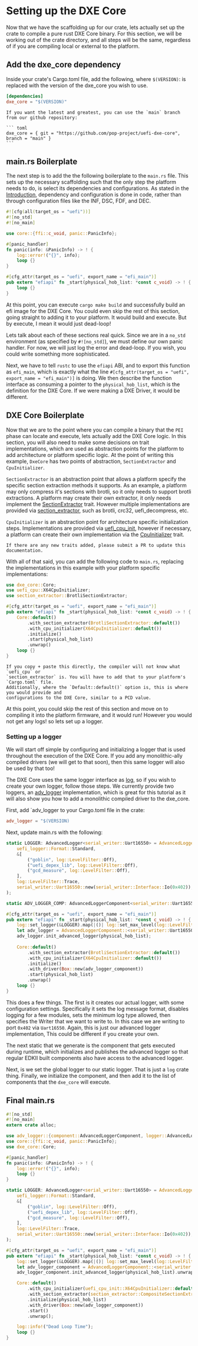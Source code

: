 # Setting up the DXE Core

Now that we have the scaffolding up for our crate, lets actually set up the crate to compile a pure
rust DXE Core binary. For this section, we will be working out of the crate directory, and all
steps will be the same, regardless of if you are compiling local or external to the platform.

## Add the dxe_core dependency

Inside your crate's Cargo.toml file, add the following, where `$(VERSION)`: is replaced with the
version of the dxe_core you wish to use.

``` toml
[dependencies]
dxe_core = "$(VERSION)"
```

````admonish note
If you want the latest and greatest, you can use the `main` branch from our github repository:

``` toml
dxe_core = { git = "https://github.com/pop-project/uefi-dxe-core", branch = "main" }
```
````

## main.rs Boilerplate

The next step is to add the the following boilerplate to the `main.rs` file. This sets up the
necessary scaffolding such that the only step the platform needs to do, is select its dependencies
and configurations. As stated in the [Introduction](../introduction.md), dependency and
configuration is done in code, rather than through configuration files like the INF, DSC, FDF, and
DEC.

``` rust
#![cfg(all(target_os = "uefi"))]
#![no_std]
#![no_main]

use core::{ffi::c_void, panic::PanicInfo};

#[panic_handler]
fn panic(info: &PanicInfo) -> ! {
    log::error!("{}", info);
    loop {}
}

#[cfg_attr(target_os = "uefi", export_name = "efi_main")]
pub extern "efiapi" fn _start(physical_hob_list: *const c_void) -> ! {
    loop {}
}
```

At this point, you can execute `cargo make build` and successfully build an efi image for the DXE
Core. You could even skip the rest of this section, going straight to adding it to your platform.
It would build and execute. But by execute, I mean it would just dead-loop!

Lets talk about each of these sections real quick. Since we are in a `no_std` environment (as
specified by `#![no_std]`), we must define our own panic handler. For now, we will just log the
error and dead-loop. If you wish, you could write something more sophisticated.

Next, we have to tell `rustc` to use the `efiapi` ABI, and to export this function as `efi_main`,
which is exactly what the line `#[cfg_attr(target_os = "uefi", export_name = "efi_main")]` is
doing. We then describe the function interface as consuming a pointer to the `physical_hob_list`,
which is the definition for the DXE Core. If we were making a DXE Driver, it would be different.

## DXE Core Boilerplate

Now that we are to the point where you can compile a binary that the `PEI` phase can locate and
execute, lets actually add the DXE Core logic. In this section, you will also need to make some
decisions on trait implementations, which are used as abstraction points for the platform to add
architecture or platform specific logic. At the point of writing this example, `DxeCore` has two
points of abstraction, `SectionExtractor` and `CpuInitializer`.

`SectionExtractor` is an abstraction point that allows a platform specify the specific section
extraction methods it supports. As an example, a platform may only compress it's sections with
brotli, so it only needs to support brotli extractions. A platform may create their own extractor,
it only needs implement the [SectionExtractor](https://github.com/microsoft/mu_rust_pi/blob/c8dd7f990d87746cfae9a5e821ad69501c46f346/src/fw_fs.rs#L77)
trait. However multiple implementations are provided via [section_extractor](https://github.com/pop-project/uefi-core/tree/main/section_extractor),
such as brotli, crc32, uefi_decompress, etc.

`CpuInitializer` is an abstraction point for architecture specific initialization steps.
Implementations are provided via [uefi_cpu_init](https://github.com/pop-project/uefi-core/tree/main/uefi_cpu_init),
however if necessary, a platform can create their own implementation via the [CpuInitializer](https://github.com/pop-project/uefi-core/blob/main/uefi_core/src/interface.rs)
trait.

```admonish note
If there are any new traits added, please submit a PR to update this documentation.
```

With all of that said, you can add the following code to `main.rs`, replacing the implementations
in this example with your platform specific implementations:

```rust
use dxe_core::Core;
use uefi_cpu::X64CpuInitializer;
use section_extractor::BrotliSectionExtractor;

#[cfg_attr(target_os = "uefi", export_name = "efi_main")]
pub extern "efiapi" fn _start(physical_hob_list: *const c_void) -> ! {
    Core::default()
        .with_section_extractor(BrotliSectionExtractor::default())
        .with_cpu_initializer(X64CpuInitializer::default())
        .initialize()
        .start(physical_hob_list)
        .unwrap()
    loop {}
}
```

``` admonish note
If you copy + paste this directly, the compiler will not know what `uefi_cpu` or
`section_extractor` is. You will have to add that to your platform's `Cargo.toml` file.
Additionally, where the `Default::default()` option is, this is where you would provide and
configurations to the DXE Core, similar to a PCD value.
```

At this point, you could skip the rest of this section and move on to compiling it into the
platform firmware, and it would run! However you would not get any logs! so lets set up a logger.

### Setting up a logger

We will start off simple by configuring and initializing a logger that is used throughout the
execution of the DXE Core. If you add any monolithic-ally compiled drivers (we will get to that
soon), then this same logger will also be used by that too!

The DXE Core uses the same logger interface as [log](https://crates.io/crates/log), so if you wish
to create your own logger, follow those steps. We currently provide two loggers, an [adv_logger](https://dev.azure.com/microsoft/MsUEFI/_git/DxeRust?path=/adv_logger)
implementation, which is great for this tutorial as it will also show you how to add a monolithic
compiled driver to the dxe_core.

First, add `adv_logger to your Cargo.toml file in the crate:

``` toml
adv_logger = "$(VERSION)
```

Next, update main.rs with the following:

``` rust
static LOGGER: AdvancedLogger<serial_writer::Uart16550> = AdvancedLogger::new(
    uefi_logger::Format::Standard,
    &[
        ("goblin", log::LevelFilter::Off),
        ("uefi_depex_lib", log::LevelFilter::Off),
        ("gcd_measure", log::LevelFilter::Off),
    ],
    log::LevelFilter::Trace,
    serial_writer::Uart16550::new(serial_writer::Interface::Io(0x402)),
);

static ADV_LOGGER_COMP: AdvancedLoggerComponent<serial_writer::Uart16550> = AdvancedLoggerComponent::new(&LOGGER); 

#[cfg_attr(target_os = "uefi", export_name = "efi_main")]
pub extern "efiapi" fn _start(physical_hob_list: *const c_void) -> ! {
    log::set_logger(&LOGGER).map(|()| log::set_max_level(log::LevelFilter::Trace)).unwrap();
    let adv_logger = AdvancedLoggerComponent::<serial_writer::Uart16550>::new(&LOGGER);
    adv_logger.init_advanced_logger(physical_hob_list);
    
    Core::default()
        .with_section_extractor(BrotliSectionExtractor::default())
        .with_cpu_initializer(X64CpuInitializer::default())
        .initialize()
        .with_driver(Box::new(adv_logger_component))
        .start(physical_hob_list)
        .unwrap()
    loop {}
}
```

This does a few things. The first is it creates our actual logger, with some configuration
settings. Specifically it sets the log message format, disables logging for a few modules,
sets the minimum log type allowed, then specifies the Writer that we want to write to. In this
case we are writing to port `0x402` via `Uart16550`. Again, this is just our advanced logger
implementation, This could be different if you create your own.

The next static that we generate is the component that gets executed during runtime, which
initializes and publishes the advanced logger so that regular EDKII built components also have
access to the advanced logger.

Next, is we set the global logger to our static logger. That is just a `log` crate thing. Finally,
we initialize the component, and then add it to the list of components that the `dxe_core` will
execute.

## Final main.rs

``` rust
#![no_std]
#![no_main]
extern crate alloc;

use adv_logger::{component::AdvancedLoggerComponent, logger::AdvancedLogger};
use core::{ffi::c_void, panic::PanicInfo};
use dxe_core::Core;

#[panic_handler]
fn panic(info: &PanicInfo) -> ! {
    log::error!("{}", info);
    loop {}
}

static LOGGER: AdvancedLogger<serial_writer::Uart16550> = AdvancedLogger::new(
    uefi_logger::Format::Standard,
    &[
        ("goblin", log::LevelFilter::Off),
        ("uefi_depex_lib", log::LevelFilter::Off),
        ("gcd_measure", log::LevelFilter::Off),
    ],
    log::LevelFilter::Trace,
    serial_writer::Uart16550::new(serial_writer::Interface::Io(0x402)),
);

#[cfg_attr(target_os = "uefi", export_name = "efi_main")]
pub extern "efiapi" fn _start(physical_hob_list: *const c_void) -> ! {
    log::set_logger(&LOGGER).map(|()| log::set_max_level(log::LevelFilter::Trace)).unwrap();
    let adv_logger_component = AdvancedLoggerComponent::<serial_writer::Uart16550>::new(&LOGGER);
    adv_logger_component.init_advanced_logger(physical_hob_list).unwrap();

    Core::default()
        .with_cpu_initializer(uefi_cpu_init::X64CpuInitializer::default())
        .with_section_extractor(section_extractor::CompositeSectionExtractor::default())
        .initialize(physical_hob_list)
        .with_driver(Box::new(adv_logger_component))
        .start()
        .unwrap();

    log::info!("Dead Loop Time");
    loop {}
}
```
